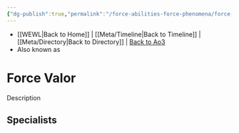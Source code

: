 ```yaml
---
{"dg-publish":true,"permalink":"/force-abilities-force-phenomena/force-valor/"}
---
```


- [[WEWL\|Back to Home]] | [[Meta/Timeline\|Back to Timeline]] | [[Meta/Directory\|Back to Directory]] | [Back to Ao3](https://archiveofourown.org/works/19334440/chapters/45992584)
- Also known as 

# Force Valor
Description

**Specialists**
- 